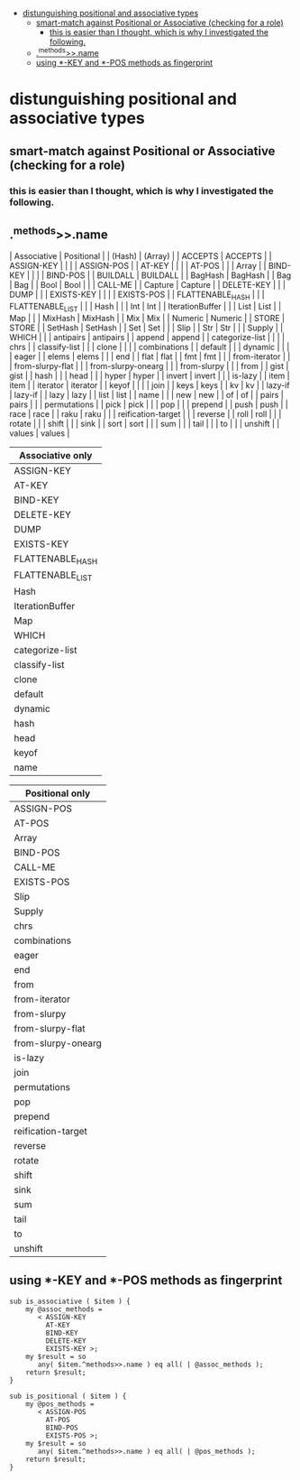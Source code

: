 - [distunguishing positional and associative types](#orgf25b20d)
  - [smart-match against Positional or Associative (checking for a role)](#org40c2583)
    - [this is easier than I thought, which is why I investigated the following.](#orgca92970)
  - [.<sup>methods</sup>>>.name](#orgd180ff1)
  - [using \*-KEY and \*-POS methods as fingerprint](#org7b14691)


<a id="orgf25b20d"></a>

# distunguishing positional and associative types


<a id="org40c2583"></a>

## smart-match against Positional or Associative (checking for a role)


<a id="orgca92970"></a>

### this is easier than I thought, which is why I investigated the following.


<a id="orgd180ff1"></a>

## .<sup>methods</sup>>>.name

| Associative                | Positional         |
| (Hash)                     | (Array)            |
| ACCEPTS                    | ACCEPTS            |
| ASSIGN-KEY                 |                    |
|                            | ASSIGN-POS         |
| AT-KEY                     |                    |
|                            | AT-POS             |
|                            | Array              |
| BIND-KEY                   |                    |
|                            | BIND-POS           |
| BUILDALL                   | BUILDALL           |
| BagHash                    | BagHash            |
| Bag                        | Bag                |
| Bool                       | Bool               |
|                            | CALL-ME            |
| Capture                    | Capture            |
| DELETE-KEY                 |                    |
| DUMP                       |                    |
| EXISTS-KEY                 |                    |
|                            | EXISTS-POS         |
| FLATTENABLE<sub>HASH</sub> |                    |
| FLATTENABLE<sub>LIST</sub> |                    |
| Hash                       |                    |
| Int                        | Int                |
| IterationBuffer            |                    |
| List                       | List               |
| Map                        |                    |
| MixHash                    | MixHash            |
| Mix                        | Mix                |
| Numeric                    | Numeric            |
| STORE                      | STORE              |
| SetHash                    | SetHash            |
| Set                        | Set                |
|                            | Slip               |
| Str                        | Str                |
|                            | Supply             |
| WHICH                      |                    |
| antipairs                  | antipairs          |
| append                     | append             |
| categorize-list            |                    |
|                            | chrs               |
| classify-list              |                    |
| clone                      |                    |
|                            | combinations       |
| default                    |                    |
| dynamic                    |                    |
|                            | eager              |
| elems                      | elems              |
|                            | end                |
| flat                       | flat               |
| fmt                        | fmt                |
|                            | from-iterator      |
|                            | from-slurpy-flat   |
|                            | from-slurpy-onearg |
|                            | from-slurpy        |
|                            | from               |
| gist                       | gist               |
| hash                       |                    |
| head                       |                    |
| hyper                      | hyper              |
| invert                     | invert             |
|                            | is-lazy            |
| item                       | item               |
| iterator                   | iterator           |
| keyof                      |                    |
|                            | join               |
| keys                       | keys               |
| kv                         | kv                 |
| lazy-if                    | lazy-if            |
| lazy                       | lazy               |
| list                       | list               |
| name                       |                    |
| new                        | new                |
| of                         | of                 |
| pairs                      | pairs              |
|                            | permutations       |
| pick                       | pick               |
|                            | pop                |
|                            | prepend            |
| push                       | push               |
| race                       | race               |
| raku                       | raku               |
|                            | reification-target |
|                            | reverse            |
| roll                       | roll               |
|                            | rotate             |
|                            | shift              |
|                            | sink               |
| sort                       | sort               |
|                            | sum                |
|                            | tail               |
|                            | to                 |
|                            | unshift            |
| values                     | values             |

| Associative only           |
|-------------------------- |
| ASSIGN-KEY                 |
| AT-KEY                     |
| BIND-KEY                   |
| DELETE-KEY                 |
| DUMP                       |
| EXISTS-KEY                 |
| FLATTENABLE<sub>HASH</sub> |
| FLATTENABLE<sub>LIST</sub> |
| Hash                       |
| IterationBuffer            |
| Map                        |
| WHICH                      |
| categorize-list            |
| classify-list              |
| clone                      |
| default                    |
| dynamic                    |
| hash                       |
| head                       |
| keyof                      |
| name                       |

| Positional only    |
|------------------ |
| ASSIGN-POS         |
| AT-POS             |
| Array              |
| BIND-POS           |
| CALL-ME            |
| EXISTS-POS         |
| Slip               |
| Supply             |
| chrs               |
| combinations       |
| eager              |
| end                |
| from               |
| from-iterator      |
| from-slurpy        |
| from-slurpy-flat   |
| from-slurpy-onearg |
| is-lazy            |
| join               |
| permutations       |
| pop                |
| prepend            |
| reification-target |
| reverse            |
| rotate             |
| shift              |
| sink               |
| sum                |
| tail               |
| to                 |
| unshift            |


<a id="org7b14691"></a>

## using \*-KEY and \*-POS methods as fingerprint

```perl6
sub is_associative ( $item ) {
    my @assoc_methods = 
       < ASSIGN-KEY
         AT-KEY
         BIND-KEY
         DELETE-KEY
         EXISTS-KEY >;
    my $result = so
       any( $item.^methods>>.name ) eq all( | @assoc_methods );
    return $result;
}

sub is_positional ( $item ) {
    my @pos_methods = 
       < ASSIGN-POS
         AT-POS
         BIND-POS
         EXISTS-POS >;
    my $result = so
       any( $item.^methods>>.name ) eq all( | @pos_methods );
    return $result;
}
```
